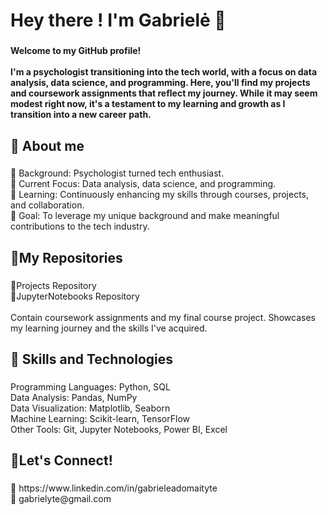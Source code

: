 <h1 align="left">Hey there ! I'm Gabrielė 🩷</h1>

###

<h4 align="left">Welcome to my GitHub profile! <br><br>I'm a psychologist transitioning into the tech world, with a focus on data analysis, data science, and programming. Here, you'll find my projects and coursework assignments that reflect my journey. While it may seem modest right now, it's a testament to my learning and growth as I transition into a new career path.</h4>

###

<h2 align="left">🦩 About me</h2>

###

<p align="left">🚀 Background: Psychologist turned tech enthusiast.<br>🎯 Current Focus: Data analysis, data science, and programming.<br>🌺 Learning: Continuously enhancing my skills through courses, projects, and collaboration.<br>🎨 Goal: To leverage my unique background and make meaningful contributions to the tech industry.</p>

###

<h2 align="left">📍My Repositories</h2>

###

<p align="left">🦜Projects Repository<br>🎈JupyterNotebooks Repository<br><br>Contain coursework assignments and my final course project. Showcases my learning journey and the skills I've acquired.</p>

###

<h2 align="left">💖  Skills and Technologies</h2>

###

<p align="left">Programming Languages: Python, SQL<br>Data Analysis: Pandas, NumPy<br>Data Visualization: Matplotlib, Seaborn<br>Machine Learning: Scikit-learn, TensorFlow<br>Other Tools: Git, Jupyter Notebooks, Power BI, Excel</p>

###

<h2 align="left">💌Let's Connect!</h2>

###

<p align="left">🌷 https://www.linkedin.com/in/gabrieleadomaityte<br>🌸 gabrielyte@gmail.com</p>

###
